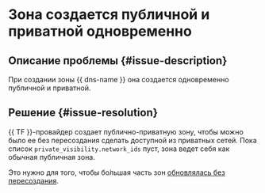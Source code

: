 # Зона создается публичной и приватной одновременно


## Описание проблемы {#issue-description}

При создании зоны {{ dns-name }} она создается одновременно публичной и приватной.

## Решение {#issue-resolution}

{{ TF }}-провайдер создает публично-приватную зону, чтобы можно было ее без пересоздания сделать доступной из приватных сетей. Пока список `private_visibility.network_ids` пуст, зона ведет себя как обычная публичная зона.

Это нужно для того, чтобы бо́льшая часть зон [обновлялась без пересоздания](https://registry.tfpla.net/providers/yandex-cloud/yandex/latest/docs/resources/dns_zone).